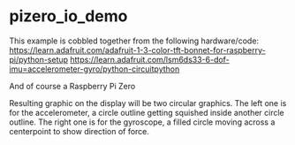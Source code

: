 # pizero_io_demo

This example is cobbled together from the following hardware/code:
https://learn.adafruit.com/adafruit-1-3-color-tft-bonnet-for-raspberry-pi/python-setup
https://learn.adafruit.com/lsm6ds33-6-dof-imu=accelerometer-gyro/python-circuitpython

And of course a Raspberry Pi Zero

Resulting graphic on the display will be two circular graphics.
The left one is for the accelerometer, a circle outline getting squished inside another circle outline.
The right one is for the gyroscope, a filled circle moving across a centerpoint to show direction of force.
